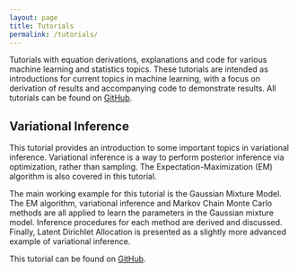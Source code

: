 ```yaml
---
layout: page
title: Tutorials
permalink: /tutorials/
---
```


Tutorials with equation derivations, explanations and code for various machine learning and statistics topics.  These tutorials are intended as introductions for current topics in machine learning, with a focus on derivation of results and accompanying code to demonstrate results. All tutorials can be found on [GitHub](https://github.com/aky4wn/Tutorials).



## Variational Inference

This tutorial provides an introduction to some important topics in variational inference.  Variational inference is a way to perform posterior inference via optimization, rather than sampling.  The Expectation-Maximization (EM) algorithm is also covered in this tutorial.

The main working example for this tutorial is the Gaussian Mixture Model.  The EM algorithm, variational inference and Markov Chain Monte Carlo methods are all applied to learn the parameters in the Gaussian mixture model.  Inference procedures for each method are derived and discussed. Finally, Latent Dirichlet Allocation is presented as a slightly more advanced example of variational inference.

This tutorial can be found on [GitHub](https://github.com/aky4wn/Tutorials/tree/master/Variational_Inference).

